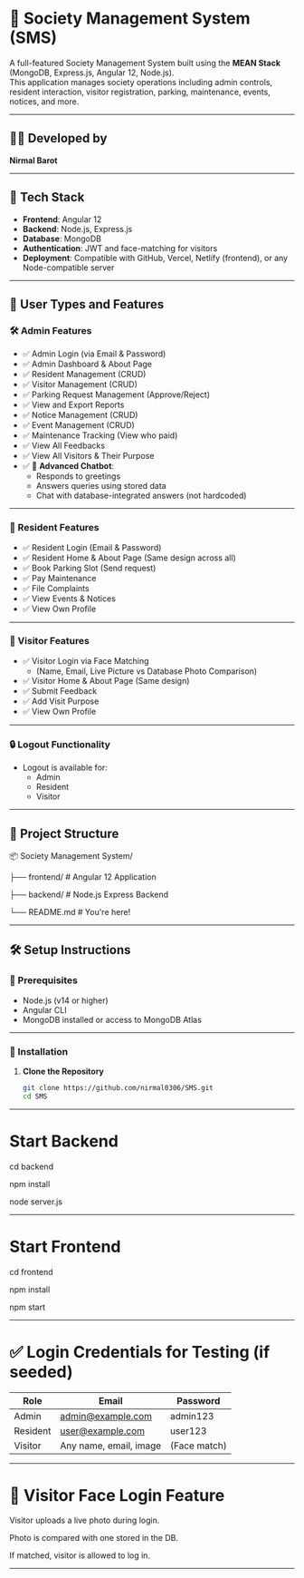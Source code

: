 # 🏢 Society Management System (SMS)

A full-featured Society Management System built using the **MEAN Stack** (MongoDB, Express.js, Angular 12, Node.js).  
This application manages society operations including admin controls, resident interaction, visitor registration, parking, maintenance, events, notices, and more.

---

## 👨‍💻 Developed by

**Nirmal Barot**

---
## 🚀 Tech Stack

- **Frontend**: Angular 12  
- **Backend**: Node.js, Express.js  
- **Database**: MongoDB  
- **Authentication**: JWT and face-matching for visitors  
- **Deployment**: Compatible with GitHub, Vercel, Netlify (frontend), or any Node-compatible server

---

## 🔐 User Types and Features

### 🛠️ Admin Features

- ✅ Admin Login (via Email & Password)
- ✅ Admin Dashboard & About Page
- ✅ Resident Management (CRUD)
- ✅ Visitor Management (CRUD)
- ✅ Parking Request Management (Approve/Reject)
- ✅ View and Export Reports
- ✅ Notice Management (CRUD)
- ✅ Event Management (CRUD)
- ✅ Maintenance Tracking (View who paid)
- ✅ View All Feedbacks
- ✅ View All Visitors & Their Purpose
- ✅ 🤖 **Advanced Chatbot**:
  - Responds to greetings
  - Answers queries using stored data
  - Chat with database-integrated answers (not hardcoded)

---

### 🧍 Resident Features

- ✅ Resident Login (Email & Password)
- ✅ Resident Home & About Page (Same design across all)
- ✅ Book Parking Slot (Send request)
- ✅ Pay Maintenance
- ✅ File Complaints
- ✅ View Events & Notices
- ✅ View Own Profile

---

### 🚶 Visitor Features

- ✅ Visitor Login via Face Matching
  - (Name, Email, Live Picture vs Database Photo Comparison)
- ✅ Visitor Home & About Page (Same design)
- ✅ Submit Feedback
- ✅ Add Visit Purpose
- ✅ View Own Profile

---

### 🔒 Logout Functionality

- Logout is available for:
  - Admin
  - Resident
  - Visitor

---

## 📁 Project Structure

📦 Society Management System/

├── frontend/ # Angular 12 Application

├── backend/ # Node.js Express Backend

└── README.md # You're here!


---

## 🛠️ Setup Instructions

### 📌 Prerequisites

- Node.js (v14 or higher)
- Angular CLI
- MongoDB installed or access to MongoDB Atlas

---

### 🔧 Installation

1. **Clone the Repository**  
   ```bash
   git clone https://github.com/nirmal0306/SMS.git
   cd SMS

---
# Start Backend

cd backend

npm install

node server.js

---

# Start Frontend

cd frontend

npm install

npm start

---


# ✅ Login Credentials for Testing (if seeded)
| Role     | Email                                         | Password     |
| -------- | --------------------------------------------- | ------------ |
| Admin    | [admin@example.com](mailto:admin@example.com) | admin123     |
| Resident | [user@example.com](mailto:user@example.com)   | user123      |
| Visitor  | Any name, email, image                        | (Face match) |

---

# 📸 Visitor Face Login Feature
Visitor uploads a live photo during login.

Photo is compared with one stored in the DB.

If matched, visitor is allowed to log in.

---

